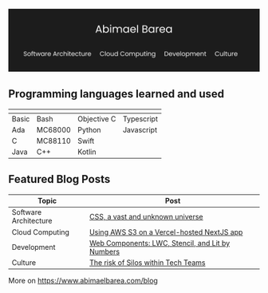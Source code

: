 ![Header](main.png)

## Programming languages learned and used

| <!-- --> | <!-- --> | <!-- -->    | <!-- -->   |
| -------- | -------- | ----------- | ---------- |
| Basic    | Bash     | Objective C | Typescript |
| Ada      | MC68000  | Python      | Javascript |
| C        | MC88110  | Swift       |            |
| Java     | C++      | Kotlin      |            |

## Featured Blog Posts

| Topic                 | Post                                                                                                                                               |
| --------------------- | -------------------------------------------------------------------------------------------------------------------------------------------------- |
| Software Architecture | [CSS, a vast and unknown universe](https://www.abimaelbarea.com/blog/css)                                                                          |
| Cloud Computing       | [Using AWS S3 on a Vercel-hosted NextJS app](https://www.abimaelbarea.com/blog/aws-s3-and-vercel)                                                  |
| Development           | [Web Components: LWC, Stencil, and Lit by Numbers](https://medium.com/front-end-weekly/web-components-lwc-stencil-and-lit-by-numbers-b158efcf82f7) |
| Culture               | [The risk of Silos within Tech Teams](https://www.abimaelbarea.com/blog/tech-silos)                                                                |

More on https://www.abimaelbarea.com/blog
